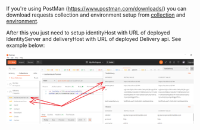 If you're using PostMan (https://www.postman.com/downloads/) you can download requests collection and environment setup from [collection](postman/Delivery.Tests) and [environment](TestDelivery.Environment).

After this you just need to setup identityHost with URL of deployed IdentityServer and deliveryHost with URL of deployed Delivery api. See example below:

![Postman](images/PostmanExample.png)

